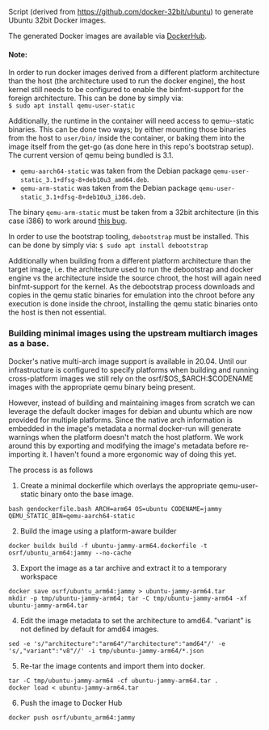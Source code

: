 Script (derived from https://github.com/docker-32bit/ubuntu) to generate Ubuntu 32bit Docker images.

The generated Docker images are available via [DockerHub](https://hub.docker.com/r/osrf/ubuntu_i386/).

#### Note:
In order to run docker images derived from a different platform architecture than the host (the architecture used to run the docker engine), the host kernel still needs to be configured to enable the binfmt-support for the foreign architecture. This can be done by simply via:  
`$ sudo apt install qemu-user-static`

Additionally, the runtime in the container will need access to qemu-<arch>-static binaries. This can be done two ways; by either mounting those binaries from the host to `user/bin/` inside the container, or baking them into the image itself from the get-go (as done here in this repo's bootstrap setup).
The current version of qemu being bundled is 3.1.

* `qemu-aarch64-static` was taken from the Debian package `qemu-user-static_3.1+dfsg-8+deb10u3_amd64.deb`.
* `qemu-arm-static` was taken from the Debian package `qemu-user-static_3.1+dfsg-8+deb10u3_i386.deb`.

The binary `qemu-arm-static` must be taken from a 32bit architecture (in this case i386) to work around [this bug](https://bugs.launchpad.net/qemu/+bug/1805913).

In order to use the bootstrap tooling, `debootstrap` must be installed. This can be done by simply via: 
`$ sudo apt install debootstrap`

Additionally when building from a different platform architecture than the target image, i.e. the architecture used to run the debootstrap and docker engine vs the architecture inside the source chroot, the host will again need binfmt-support for the kernel. As the debootstrap process downloads and copies in the qemu static binaries for emulation into the chroot before any execution is done inside the chroot, installing the qemu static binaries onto the host is then not essential.

### Building minimal images using the upstream multiarch images as a base.

Docker's native multi-arch image support is available in 20.04.
Until our infrastructure is configured to specify platforms when building and running cross-platform images we still rely on the osrf/$OS_$ARCH:$CODENAME images with the appropriate qemu binary being present.

However, instead of building and maintaining images from scratch we can leverage the default docker images for debian and ubuntu which are now provided for multiple platforms.
Since the native arch information is embedded in the image's metadata a normal docker-run will generate warnings when the platform doesn't match the host platform.
We work around this by exporting and modifying the image's metadata before re-importing it.
I haven't found a more ergonomic way of doing this yet.

The process is as follows

1. Create a minimal dockerfile which overlays the appropriate qemu-user-static binary onto the base image.
  ```
  bash gendockerfile.bash ARCH=arm64 OS=ubuntu CODENAME=jammy QEMU_STATIC_BIN=qemu-aarch64-static
  ```
2. Build the image using a platform-aware builder
  ```
  docker buildx build -f ubuntu-jammy-arm64.dockerfile -t osrf/ubuntu_arm64:jammy --no-cache
  ```
3. Export the image as a tar archive and extract it to a temporary workspace
  ```
  docker save osrf/ubuntu_arm64:jammy > ubuntu-jammy-arm64.tar
  mkdir -p tmp/ubuntu-jammy-arm64; tar -C tmp/ubuntu-jammy-arm64 -xf ubuntu-jammy-arm64.tar
  ```
4. Edit the image metadata to set the architecture to amd64. "variant" is not defined by default for amd64 images.
  ```
  sed -e 's/"architecture":"arm64"/"architecture":"amd64"/' -e 's/,"variant":"v8"//' -i tmp/ubuntu-jammy-arm64/*.json
  ```
5. Re-tar the image contents and import them into docker.
  ```
  tar -C tmp/ubuntu-jammy-arm64 -cf ubuntu-jammy-arm64.tar .
  docker load < ubuntu-jammy-arm64.tar
  ```
6. Push the image to Docker Hub
  ```
  docker push osrf/ubuntu_arm64:jammy
  ```
